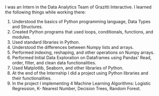 I was an Intern in the Data Analytics Team of Grazitti Interactive. I learned the following things while working there:
1. Understood the basics of Python programming language, Data Types and Structures.
2. Created Python programs that used loops, conditionals, functions, and modules.
3. Used standard libraries in Python.
4. Understood the differences between Numpy lists and arrays.
5. Performed indexing, reshaping, and other operations on Numpy arrays.
6. Performed Initial Data Exploration on Dataframes using Pandas' Read, order, filter, and clean data functionalities.
7. Used Matplotlib, Seaborn, and other libraries of Python.
8. At the end of the Internship I did a project using Python libraries and their functionalities.
9. In the project I implementing 4 Machine Learning Algorithms: Logistic Regression, K- Nearest Number, Decision Trees, Random Forest.
